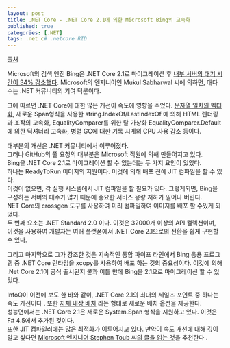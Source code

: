 ```yaml
---
layout: post
title: .NET Core - .NET Core 2.1에 의한 Microsoft Bing의 고속화
published: true
categories: [.NET]
tags: .net c# .netcore RID
---
```

[출처](https://www.infoq.com/news/2018/08/bing-speedup-dotnet-core-2.1)   

Microsoft의 검색 엔진 Bing은 .NET Core 2.1로 마이그레이션 후 [내부 서버의 대기 시간이 34% 감소했다](https://blogs.msdn.microsoft.com/dotnet/2018/08/20/bing-com-runs-on-net-core-2-1/). Microsoft의 엔지니어인 Mukul Sabharwal 씨에 의하면, 대다수는 .NET 커뮤니티의 기여 덕분이다.  

그에 따르면 .NET Core에 대한 많은 개선이 속도에 영향을 주었다. [문자열 일치의 벡터화](https://github.com/dotnet/coreclr/pull/16994), 새로운 Span<T>형식을 사용한 string.IndexOf/LastIndexOf 에 의해 HTML 렌더링과 조작의 고속화, EqualityComparer를 위한 탈 가상화 EqualityComparer.Default에 의한 딕셔너리 고속화, 병렬 GC에 대한 기록 시계의 CPU 사용 감소 등이다.  

대부분의 개선은 .NET 커뮤니티에서 이루어졌다.  
그러나 GitHub의 풀 요청의 대부분은 Microsoft 직원에 의해 만들어지고 있다.   
Bing을 .NET Core 2.1로 마이그레이션 할 수 있는데는 두 가지 요인이 있었다.  
하나는 ReadyToRun 이미지의 지원이다. 이것에 의해 배포 전에 JIT 컴파일을 할 수 있다.  
이것이 없으면, 각 실행 시스템에서 JIT 컴파일을 할 필요가 있다. 그렇게되면, Bing을 구성하는 서버의 대수가 많기 때문에 중요한 서비스 용량 저하가 일어나 버린다.  
NET Core의 crossgen 도구를 사용하여 미리 컴파일하여 이미지를 배포 할 수있게 되었다.  
두 번째 요소는 .NET Standard 2.0 이다. 이것은 32000개 이상의 API 컬렉션이며, 이것을 사용하여 개발자는 여러 플랫폼에서 .NET Core 2.1으로의 전환을 쉽게 구현할 수 있다.  

그리고 마지막으로 그가 강조한 것은 지속적인 통합 파이프 라인에서 Bing 응용 프로그램 중 .NET Core 런타임을 xcopy를 사용하여 배포 하는 것의 중요성이다. 이것에 의해 .Net Core 2.1이 공식 출시된지 불과 이틀 만에 Bing을 2.1으로 마이그레이션 할 수 있었다.  

InfoQ이 이전에 보도 한 바와 같이, .NET Core 2.1의 최대의 세일즈 포인트 중 하나는 속도 개선이다 . 또한 [자체 내장 배치](https://docs.microsoft.com/en-us/dotnet/core/deploying/runtime-patch-selection) 라는 형태로 새로운 배치 옵션을 제공한다.  
성능면에서는 .NET Core 2.1은 새로운 System.Span<T> 형식을 지원하고 있다. 이것은 F# 4.5에서 추가된 것이다.  
또한 JIT 컴파일러에는 많은 최적화가 이루어지고 있다. 만약이 속도 개선에 대해 깊이 알고 싶다면 [Microsoft 엔지니어 Stephen Toub 씨의 글을 읽는 것](https://blogs.msdn.microsoft.com/dotnet/2018/04/18/performance-improvements-in-net-core-2-1/)을 추천한다 .  


